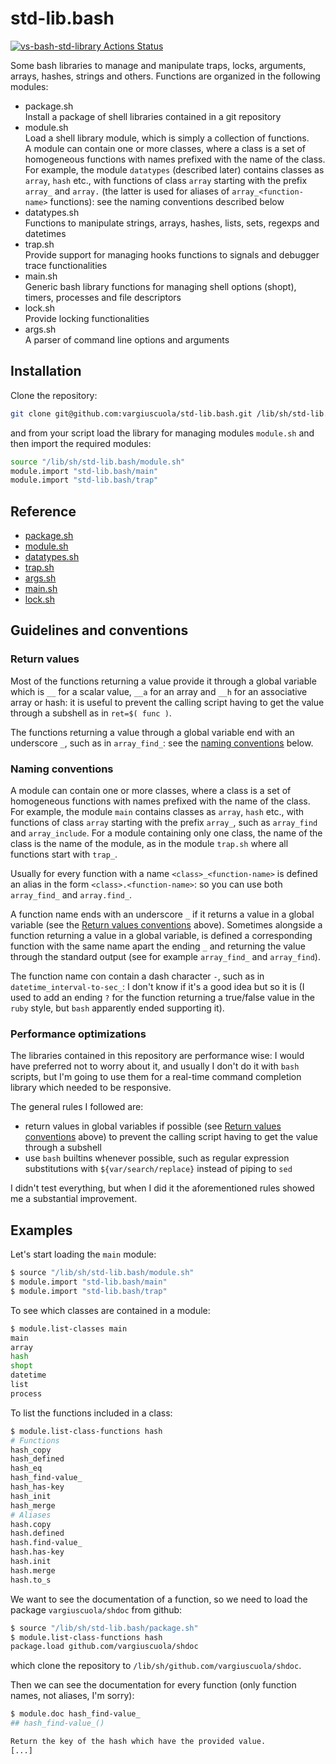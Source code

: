 # std-lib.bash

<p align="left">
  <a href="https://github.com/vargiuscuola/std-lib.bash"><img alt="vs-bash-std-library Actions Status" src="https://github.com/vargiuscuola/vs-bash-std-library/workflows/CI%20Workflow/badge.svg"></a>
</p>

Some bash libraries to manage and manipulate traps, locks, arguments, arrays, hashes, strings and others.
Functions are organized in the following modules:

* package.sh  
  Install a package of shell libraries contained in a git repository
* module.sh  
  Load a shell library module, which is simply a collection of functions.  
  A module can contain one or more classes, where a class is a set of homogeneous functions with names prefixed with the name of the class.  
  For example, the module `datatypes` (described later) contains classes as `array`, `hash` etc., with functions of class `array` starting with the prefix `array_` and `array.` (the latter is used for aliases of `array_<function-name>` functions): see the naming conventions described below
* datatypes.sh  
  Functions to manipulate strings, arrays, hashes, lists, sets, regexps and datetimes  
* trap.sh  
  Provide support for managing hooks functions to signals and debugger trace functionalities
* main.sh  
  Generic bash library functions for managing shell options (shopt), timers, processes and file descriptors
* lock.sh  
  Provide locking functionalities
* args.sh  
  A parser of command line options and arguments


## Installation

Clone the repository:

```bash
git clone git@github.com:vargiuscuola/std-lib.bash.git /lib/sh/std-lib.bash
```

and from your script load the library for managing modules `module.sh` and then import the required modules:

```bash
source "/lib/sh/std-lib.bash/module.sh"
module.import "std-lib.bash/main"
module.import "std-lib.bash/trap"
```

## Reference

* [package.sh](REFERENCE-package.md)
* [module.sh](REFERENCE-module.md)
* [datatypes.sh](REFERENCE-datatypes.md)
* [trap.sh](REFERENCE-trap.md)
* [args.sh](REFERENCE-args.md)
* [main.sh](REFERENCE-main.md)
* [lock.sh](REFERENCE-lock.md)

## Guidelines and conventions

### Return values

Most of the functions returning a value provide it through a global variable which is `__` for a scalar value, `__a` for an array and `__h` for an associative array or hash: it is useful to prevent the calling script having to get the value through a subshell as in `ret=$( func )`.

The functions returning a value through a global variable end with an underscore `_`, such as in `array_find_`: see the [naming conventions](#naming-conventions) below.

### Naming conventions

A module can contain one or more classes, where a class is a set of homogeneous functions with names prefixed with the name of the class.
For example, the module `main` contains classes as `array`, `hash` etc., with functions of class `array` starting with the prefix `array_`, such as `array_find` and `array_include`.
For a module containing only one class, the name of the class is the name of the module, as in the module `trap.sh` where all functions start with `trap_`.

Usually for every function with a name `<class>_<function-name>` is defined an alias in the form `<class>.<function-name>`: so you can use both `array_find_` and `array.find_`.

A function name ends with an underscore `_` if it returns a value in a global variable (see the [Return values conventions](#return-values) above).
Sometimes alongside a function returning a value in a global variable, is defined a corresponding function with the same name apart the ending `_` and returning the value through the standard output (see for example `array_find_` and `array_find`).

The function name con contain a dash character `-`, such as in `datetime_interval-to-sec_`: I don't know if it's a good idea but so it is (I used to add an ending
`?` for the function returning a true/false value in the `ruby` style, but `bash` apparently ended supporting it).

### Performance optimizations

The libraries contained in this repository are performance wise: I would have preferred not to worry about it, and usually I don't do it with `bash` scripts, but I'm going to use them for a real-time command completion library which needed to be responsive.

The general rules I followed are:

* return values in global variables if possible (see [Return values conventions](#return-values) above) to prevent the calling script having to get the value through a subshell
* use `bash` builtins whenever possible, such as regular expression substitutions with `${var/search/replace}` instead of piping to `sed`

I didn't test everything, but when I did it the aforementioned rules showed me a substantial improvement.

## Examples

Let's start loading the `main` module:

```bash
$ source "/lib/sh/std-lib.bash/module.sh"
$ module.import "std-lib.bash/main"
$ module.import "std-lib.bash/trap"
```

To see which classes are contained in a module:

```bash
$ module.list-classes main
main
array
hash
shopt
datetime
list
process
```

To list the functions included in a class:
```bash
$ module.list-class-functions hash
# Functions
hash_copy
hash_defined
hash_eq
hash_find-value_
hash_has-key
hash_init
hash_merge
# Aliases
hash.copy
hash.defined
hash.find-value_
hash.has-key
hash.init
hash.merge
hash.to_s
```

We want to see the documentation of a function, so we need to load the package `vargiuscuola/shdoc` from github:

```bash
$ source "/lib/sh/std-lib.bash/package.sh"
$ module.list-class-functions hash
package.load github.com/vargiuscuola/shdoc
```

which clone the repository to `/lib/sh/github.com/vargiuscuola/shdoc`.

Then we can see the documentation for every function (only function names, not aliases, I'm sorry):

```bash
$ module.doc hash_find-value_
## hash_find-value_()

Return the key of the hash which have the provided value.
[...]
```
